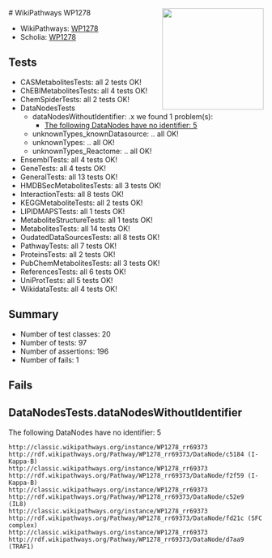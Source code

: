 <img style="float: right; width: 200px" src="https://upload.wikimedia.org/wikipedia/commons/thumb/8/83/Wplogo_with_text_500.png/640px-Wplogo_with_text_500.png" />
# WikiPathways WP1278

* WikiPathways: [WP1278](https://wikipathways.org/pathways/WP1278)
* Scholia: [WP1278](https://scholia.toolforge.org/wikipathways/WP1278)
## Tests
* CASMetabolitesTests: all 2 tests OK!
* ChEBIMetabolitesTests: all 4 tests OK!
* ChemSpiderTests: all 2 tests OK!
* DataNodesTests
    * dataNodesWithoutIdentifier: .x we found 1 problem(s):
        * [The following DataNodes have no identifier: 5](#d2d32fa4)
    * unknownTypes_knownDatasource: .. all OK!
    * unknownTypes: .. all OK!
    * unknownTypes_Reactome: .. all OK!
* EnsemblTests: all 4 tests OK!
* GeneTests: all 4 tests OK!
* GeneralTests: all 13 tests OK!
* HMDBSecMetabolitesTests: all 3 tests OK!
* InteractionTests: all 8 tests OK!
* KEGGMetaboliteTests: all 2 tests OK!
* LIPIDMAPSTests: all 1 tests OK!
* MetaboliteStructureTests: all 1 tests OK!
* MetabolitesTests: all 14 tests OK!
* OudatedDataSourcesTests: all 8 tests OK!
* PathwayTests: all 7 tests OK!
* ProteinsTests: all 2 tests OK!
* PubChemMetabolitesTests: all 3 tests OK!
* ReferencesTests: all 6 tests OK!
* UniProtTests: all 5 tests OK!
* WikidataTests: all 4 tests OK!


## Summary

* Number of test classes: 20
* Number of tests: 97
* Number of assertions: 196
* Number of fails: 1

## Fails

<a name="d2d32fa4" />

## DataNodesTests.dataNodesWithoutIdentifier

The following DataNodes have no identifier: 5
```
http://classic.wikipathways.org/instance/WP1278_rr69373 http://rdf.wikipathways.org/Pathway/WP1278_rr69373/DataNode/c5184 (I-Kappa-B)
http://classic.wikipathways.org/instance/WP1278_rr69373 http://rdf.wikipathways.org/Pathway/WP1278_rr69373/DataNode/f2f59 (I-Kappa-B)
http://classic.wikipathways.org/instance/WP1278_rr69373 http://rdf.wikipathways.org/Pathway/WP1278_rr69373/DataNode/c52e9 (IL8)
http://classic.wikipathways.org/instance/WP1278_rr69373 http://rdf.wikipathways.org/Pathway/WP1278_rr69373/DataNode/fd21c (SFC complex)
http://classic.wikipathways.org/instance/WP1278_rr69373 http://rdf.wikipathways.org/Pathway/WP1278_rr69373/DataNode/d7aa9 (TRAF1)
```

